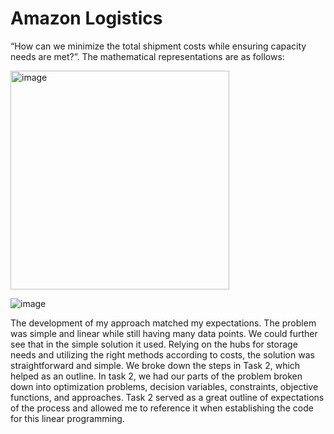 # Amazon Logistics
“How can we minimize the total shipment costs while ensuring capacity needs are met?”. The mathematical representations are as follows:

<img width="350" alt="image" src="https://github.com/user-attachments/assets/16901a8d-82bc-48fa-82ea-a68c31ee7aa9" />

![image](https://github.com/user-attachments/assets/60450219-3136-4155-b5f5-31f2e7b580fc)

The development of my approach matched my expectations. The problem was simple and linear while still having many data points. We could further see that in the simple solution it used. Relying on the hubs for storage needs and utilizing the right methods according to costs, the solution was straightforward and simple. We broke down the steps in Task 2, which helped as an outline. In task 2, we had our parts of the problem broken down into optimization problems, decision variables, constraints, objective functions, and approaches. Task 2 served as a great outline of expectations of the process and allowed me to reference it when establishing the code for this linear programming.

